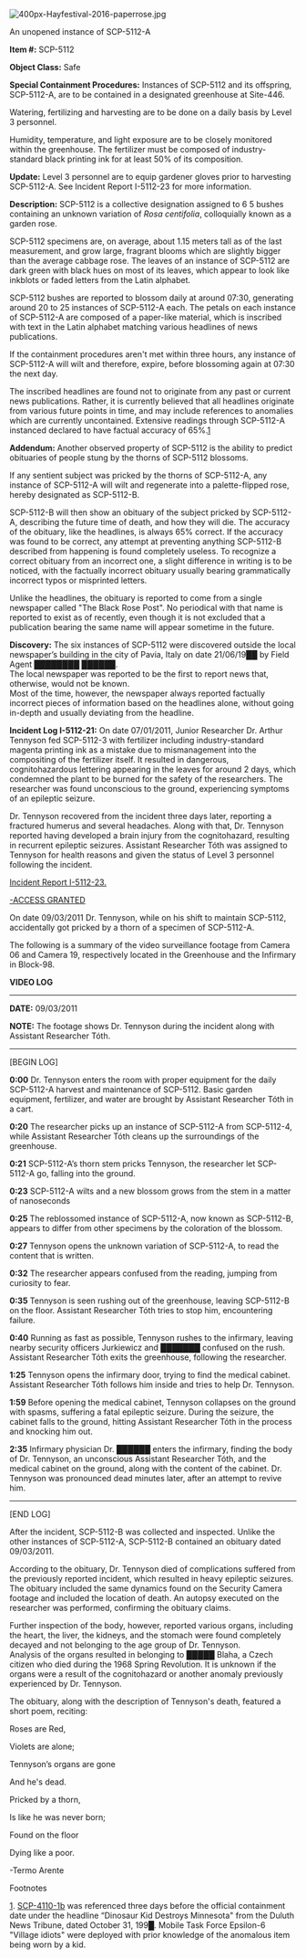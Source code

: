 ![400px-Hayfestival-2016-paperrose.jpg](https://upload.wikimedia.org/wikipedia/commons/thumb/4/4b/Hayfestival-2016-paperrose.jpg/400px-Hayfestival-2016-paperrose.jpg "Click and hold to enlarge.")

An unopened instance of SCP-5112-A

**Item #:** SCP-5112

**Object Class:** Safe

**Special Containment Procedures:** Instances of SCP-5112 and its offspring, SCP-5112-A, are to be contained in a designated greenhouse at Site-446.

Watering, fertilizing and harvesting are to be done on a daily basis by Level 3 personnel.

Humidity, temperature, and light exposure are to be closely monitored within the greenhouse. The fertilizer must be composed of industry-standard black printing ink for at least 50% of its composition.

**Update:** Level 3 personnel are to equip gardener gloves prior to harvesting SCP-5112-A. See Incident Report I-5112-23 for more information.

**Description:** SCP-5112 is a collective designation assigned to 6 5 bushes containing an unknown variation of _Rosa centifolia_, colloquially known as a garden rose.

SCP-5112 specimens are, on average, about 1.15 meters tall as of the last measurement, and grow large, fragrant blooms which are slightly bigger than the average cabbage rose. The leaves of an instance of SCP-5112 are dark green with black hues on most of its leaves, which appear to look like inkblots or faded letters from the Latin alphabet.

SCP-5112 bushes are reported to blossom daily at around 07:30, generating around 20 to 25 instances of SCP-5112-A each. The petals on each instance of SCP-5112-A are composed of a paper-like material, which is inscribed with text in the Latin alphabet matching various headlines of news publications.

If the containment procedures aren't met within three hours, any instance of SCP-5112-A will wilt and therefore, expire, before blossoming again at 07:30 the next day.

The inscribed headlines are found not to originate from any past or current news publications. Rather, it is currently believed that all headlines originate from various future points in time, and may include references to anomalies which are currently uncontained. Extensive readings through SCP-5112-A instanced declared to have factual accuracy of 65%.[1](javascript:;)

**Addendum:** Another observed property of SCP-5112 is the ability to predict obituaries of people stung by the thorns of SCP-5112 blossoms.

If any sentient subject was pricked by the thorns of SCP-5112-A, any instance of SCP-5112-A will wilt and regenerate into a palette-flipped rose, hereby designated as SCP-5112-B.

SCP-5112-B will then show an obituary of the subject pricked by SCP-5112-A, describing the future time of death, and how they will die. The accuracy of the obituary, like the headlines, is always 65% correct. If the accuracy was found to be correct, any attempt at preventing anything SCP-5112-B described from happening is found completely useless. To recognize a correct obituary from an incorrect one, a slight difference in writing is to be noticed, with the factually incorrect obituary usually bearing grammatically incorrect typos or misprinted letters.

Unlike the headlines, the obituary is reported to come from a single newspaper called "The Black Rose Post". No periodical with that name is reported to exist as of recently, even though it is not excluded that a publication bearing the same name will appear sometime in the future.

**Discovery:** The six instances of SCP-5112 were discovered outside the local newspaper’s building in the city of Pavia, Italy on date 21/06/19██ by Field Agent ████████ ██████.  
The local newspaper was reported to be the first to report news that, otherwise, would not be known.  
Most of the time, however, the newspaper always reported factually incorrect pieces of information based on the headlines alone, without going in-depth and usually deviating from the headline.

**Incident Log I-5112-21:** On date 07/01/2011, Junior Researcher Dr. Arthur Tennyson fed SCP-5112-3 with fertilizer including industry-standard magenta printing ink as a mistake due to mismanagement into the compositing of the fertilizer itself. It resulted in dangerous, cognitohazardous lettering appearing in the leaves for around 2 days, which condemned the plant to be burned for the safety of the researchers. The researcher was found unconscious to the ground, experiencing symptoms of an epileptic seizure.

Dr. Tennyson recovered from the incident three days later, reporting a fractured humerus and several headaches. Along with that, Dr. Tennyson reported having developed a brain injury from the cognitohazard, resulting in recurrent epileptic seizures. Assistant Researcher Tóth was assigned to Tennyson for health reasons and given the status of Level 3 personnel following the incident.

[Incident Report I-5112-23.](javascript:;)

 [-ACCESS GRANTED](javascript:;)

On date 09/03/2011 Dr. Tennyson, while on his shift to maintain SCP-5112, accidentally got pricked by a thorn of a specimen of SCP-5112-A.

The following is a summary of the video surveillance footage from Camera 06 and Camera 19, respectively located in the Greenhouse and the Infirmary in Block-98.

**VIDEO LOG**

* * *

**DATE:** 09/03/2011

**NOTE:** The footage shows Dr. Tennyson during the incident along with Assistant Researcher Tóth.

* * *

\[BEGIN LOG\]

**0:00** Dr. Tennyson enters the room with proper equipment for the daily SCP-5112-A harvest and maintenance of SCP-5112. Basic garden equipment, fertilizer, and water are brought by Assistant Researcher Tóth in a cart.

**0:20** The researcher picks up an instance of SCP-5112-A from SCP-5112-4, while Assistant Researcher Tóth cleans up the surroundings of the greenhouse.

**0:21** SCP-5112-A’s thorn stem pricks Tennyson, the researcher let SCP-5112-A go, falling into the ground.

**0:23** SCP-5112-A wilts and a new blossom grows from the stem in a matter of nanoseconds

**0:25** The reblossomed instance of SCP-5112-A, now known as SCP-5112-B, appears to differ from other specimens by the coloration of the blossom.

**0:27** Tennyson opens the unknown variation of SCP-5112-A, to read the content that is written.

**0:32** The researcher appears confused from the reading, jumping from curiosity to fear.

**0:35** Tennyson is seen rushing out of the greenhouse, leaving SCP-5112-B on the floor. Assistant Researcher Tóth tries to stop him, encountering failure.

**0:40** Running as fast as possible, Tennyson rushes to the infirmary, leaving nearby security officers Jurkiewicz and ███████ confused on the rush. Assistant Researcher Tóth exits the greenhouse, following the researcher.

**1:25** Tennyson opens the infirmary door, trying to find the medical cabinet. Assistant Researcher Tóth follows him inside and tries to help Dr. Tennyson.

**1:59** Before opening the medical cabinet, Tennyson collapses on the ground with spasms, suffering a fatal epileptic seizure. During the seizure, the cabinet falls to the ground, hitting Assistant Researcher Tóth in the process and knocking him out.

**2:35** Infirmary physician Dr. ██████ enters the infirmary, finding the body of Dr. Tennyson, an unconscious Assistant Researcher Tóth, and the medical cabinet on the ground, along with the content of the cabinet. Dr. Tennyson was pronounced dead minutes later, after an attempt to revive him.

* * *

\[END LOG\]

After the incident, SCP-5112-B was collected and inspected. Unlike the other instances of SCP-5112-A, SCP-5112-B contained an obituary dated 09/03/2011.

According to the obituary, Dr. Tennyson died of complications suffered from the previously reported incident, which resulted in heavy epileptic seizures.  
The obituary included the same dynamics found on the Security Camera footage and included the location of death. An autopsy executed on the researcher was performed, confirming the obituary claims.

Further inspection of the body, however, reported various organs, including the heart, the liver, the kidneys, and the stomach were found completely decayed and not belonging to the age group of Dr. Tennyson.  
Analysis of the organs resulted in belonging to █████ Blaha, a Czech citizen who died during the 1968 Spring Revolution. It is unknown if the organs were a result of the cognitohazard or another anomaly previously experienced by Dr. Tennyson.

The obituary, along with the description of Tennyson's death, featured a short poem, reciting:

Roses are Red,  
  
Violets are alone;  
  
Tennyson’s organs are gone  
  
And he's dead.  
  
Pricked by a thorn,  
  
Is like he was never born;  
  
Found on the floor  
  
Dying like a poor.  
  

\-Termo Arente

Footnotes

[1](javascript:;). [SCP-4110-1b](/scp-4110) was referenced three days before the official containment date under the headline “Dinosaur Kid Destroys Minnesota" from the Duluth News Tribune, dated October 31, 199█. Mobile Task Force Epsilon-6 "Village idiots" were deployed with prior knowledge of the anomalous item being worn by a kid.